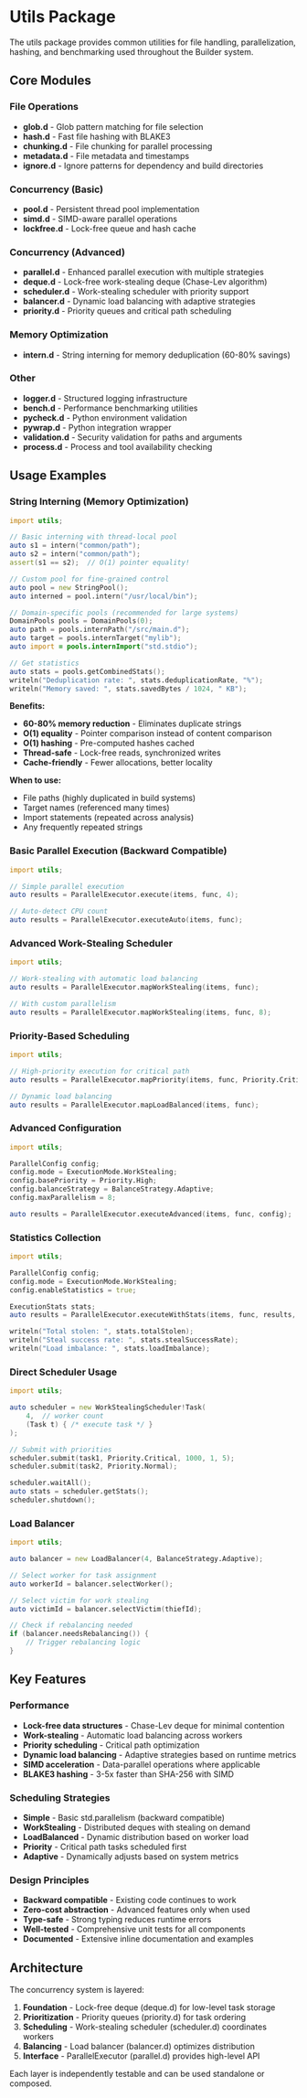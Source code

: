 # Utils Package

The utils package provides common utilities for file handling, parallelization, hashing, and benchmarking used throughout the Builder system.

## Core Modules

### File Operations
- **glob.d** - Glob pattern matching for file selection
- **hash.d** - Fast file hashing with BLAKE3
- **chunking.d** - File chunking for parallel processing
- **metadata.d** - File metadata and timestamps
- **ignore.d** - Ignore patterns for dependency and build directories

### Concurrency (Basic)
- **pool.d** - Persistent thread pool implementation
- **simd.d** - SIMD-aware parallel operations
- **lockfree.d** - Lock-free queue and hash cache

### Concurrency (Advanced)
- **parallel.d** - Enhanced parallel execution with multiple strategies
- **deque.d** - Lock-free work-stealing deque (Chase-Lev algorithm)
- **scheduler.d** - Work-stealing scheduler with priority support
- **balancer.d** - Dynamic load balancing with adaptive strategies
- **priority.d** - Priority queues and critical path scheduling

### Memory Optimization
- **intern.d** - String interning for memory deduplication (60-80% savings)

### Other
- **logger.d** - Structured logging infrastructure
- **bench.d** - Performance benchmarking utilities
- **pycheck.d** - Python environment validation
- **pywrap.d** - Python integration wrapper
- **validation.d** - Security validation for paths and arguments
- **process.d** - Process and tool availability checking

## Usage Examples

### String Interning (Memory Optimization)
```d
import utils;

// Basic interning with thread-local pool
auto s1 = intern("common/path");
auto s2 = intern("common/path");
assert(s1 == s2);  // O(1) pointer equality!

// Custom pool for fine-grained control
auto pool = new StringPool();
auto interned = pool.intern("/usr/local/bin");

// Domain-specific pools (recommended for large systems)
DomainPools pools = DomainPools(0);
auto path = pools.internPath("/src/main.d");
auto target = pools.internTarget("mylib");
auto import = pools.internImport("std.stdio");

// Get statistics
auto stats = pools.getCombinedStats();
writeln("Deduplication rate: ", stats.deduplicationRate, "%");
writeln("Memory saved: ", stats.savedBytes / 1024, " KB");
```

**Benefits:**
- **60-80% memory reduction** - Eliminates duplicate strings
- **O(1) equality** - Pointer comparison instead of content comparison
- **O(1) hashing** - Pre-computed hashes cached
- **Thread-safe** - Lock-free reads, synchronized writes
- **Cache-friendly** - Fewer allocations, better locality

**When to use:**
- File paths (highly duplicated in build systems)
- Target names (referenced many times)
- Import statements (repeated across analysis)
- Any frequently repeated strings

### Basic Parallel Execution (Backward Compatible)
```d
import utils;

// Simple parallel execution
auto results = ParallelExecutor.execute(items, func, 4);

// Auto-detect CPU count
auto results = ParallelExecutor.executeAuto(items, func);
```

### Advanced Work-Stealing Scheduler
```d
import utils;

// Work-stealing with automatic load balancing
auto results = ParallelExecutor.mapWorkStealing(items, func);

// With custom parallelism
auto results = ParallelExecutor.mapWorkStealing(items, func, 8);
```

### Priority-Based Scheduling
```d
import utils;

// High-priority execution for critical path
auto results = ParallelExecutor.mapPriority(items, func, Priority.Critical);

// Dynamic load balancing
auto results = ParallelExecutor.mapLoadBalanced(items, func);
```

### Advanced Configuration
```d
import utils;

ParallelConfig config;
config.mode = ExecutionMode.WorkStealing;
config.basePriority = Priority.High;
config.balanceStrategy = BalanceStrategy.Adaptive;
config.maxParallelism = 8;

auto results = ParallelExecutor.executeAdvanced(items, func, config);
```

### Statistics Collection
```d
import utils;

ParallelConfig config;
config.mode = ExecutionMode.WorkStealing;
config.enableStatistics = true;

ExecutionStats stats;
auto results = ParallelExecutor.executeWithStats(items, func, results, config);

writeln("Total stolen: ", stats.totalStolen);
writeln("Steal success rate: ", stats.stealSuccessRate);
writeln("Load imbalance: ", stats.loadImbalance);
```

### Direct Scheduler Usage
```d
import utils;

auto scheduler = new WorkStealingScheduler!Task(
    4,  // worker count
    (Task t) { /* execute task */ }
);

// Submit with priorities
scheduler.submit(task1, Priority.Critical, 1000, 1, 5);
scheduler.submit(task2, Priority.Normal);

scheduler.waitAll();
auto stats = scheduler.getStats();
scheduler.shutdown();
```

### Load Balancer
```d
import utils;

auto balancer = new LoadBalancer(4, BalanceStrategy.Adaptive);

// Select worker for task assignment
auto workerId = balancer.selectWorker();

// Select victim for work stealing
auto victimId = balancer.selectVictim(thiefId);

// Check if rebalancing needed
if (balancer.needsRebalancing()) {
    // Trigger rebalancing logic
}
```

## Key Features

### Performance
- **Lock-free data structures** - Chase-Lev deque for minimal contention
- **Work-stealing** - Automatic load balancing across workers
- **Priority scheduling** - Critical path optimization
- **Dynamic load balancing** - Adaptive strategies based on runtime metrics
- **SIMD acceleration** - Data-parallel operations where applicable
- **BLAKE3 hashing** - 3-5x faster than SHA-256 with SIMD

### Scheduling Strategies
- **Simple** - Basic std.parallelism (backward compatible)
- **WorkStealing** - Distributed deques with stealing on demand
- **LoadBalanced** - Dynamic distribution based on worker load
- **Priority** - Critical path tasks scheduled first
- **Adaptive** - Dynamically adjusts based on system metrics

### Design Principles
- **Backward compatible** - Existing code continues to work
- **Zero-cost abstraction** - Advanced features only when used
- **Type-safe** - Strong typing reduces runtime errors
- **Well-tested** - Comprehensive unit tests for all components
- **Documented** - Extensive inline documentation and examples

## Architecture

The concurrency system is layered:

1. **Foundation** - Lock-free deque (deque.d) for low-level task storage
2. **Prioritization** - Priority queues (priority.d) for task ordering
3. **Scheduling** - Work-stealing scheduler (scheduler.d) coordinates workers
4. **Balancing** - Load balancer (balancer.d) optimizes distribution
5. **Interface** - ParallelExecutor (parallel.d) provides high-level API

Each layer is independently testable and can be used standalone or composed.

